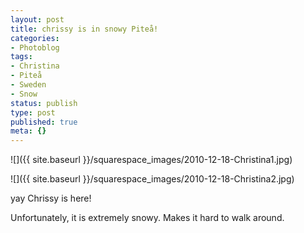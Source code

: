 ```yaml
---
layout: post
title: chrissy is in snowy Piteå!
categories:
- Photoblog
tags:
- Christina
- Piteå
- Sweden
- Snow
status: publish
type: post
published: true
meta: {}
---
```


![]({{ site.baseurl }}/squarespace_images/2010-12-18-Christina1.jpg)

![]({{ site.baseurl }}/squarespace_images/2010-12-18-Christina2.jpg)

yay Chrissy is here! 

Unfortunately, it is extremely snowy. Makes it hard to walk around.
